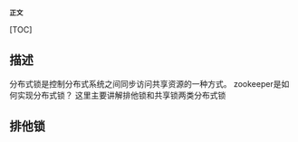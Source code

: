 **`正文`**

[TOC]

## 描述
分布式锁是控制分布式系统之间同步访问共享资源的一种方式。 zookeeper是如何实现分布式锁？ 这里主要讲解排他锁和共享锁两类分布式锁

## 排他锁
